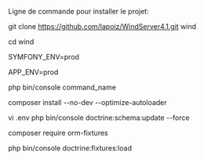 Ligne de commande pour installer le projet: 

git clone https://github.com/lapoiz/WindServer4.1.git wind

cd wind

SYMFONY_ENV=prod

APP_ENV=prod 

php bin/console command_name

composer install --no-dev --optimize-autoloader

vi .env
php bin/console doctrine:schema:update --force


composer require orm-fixtures

php bin/console doctrine:fixtures:load